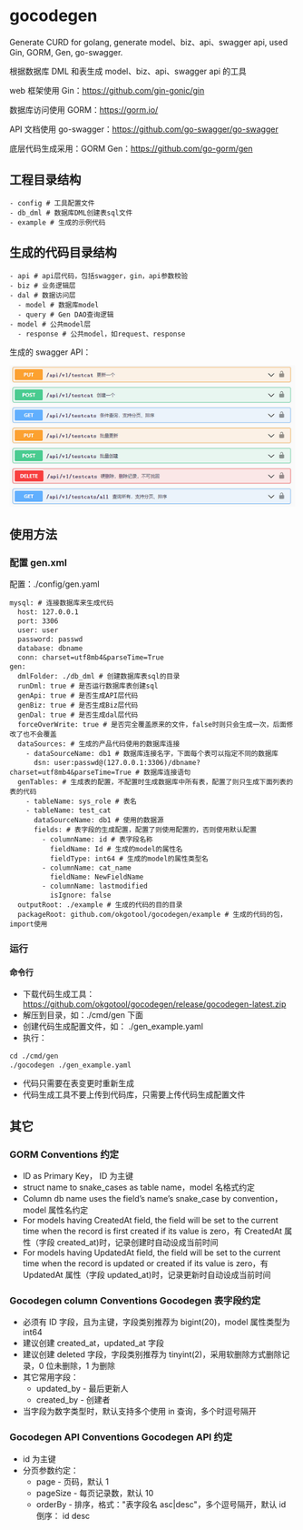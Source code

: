 # gocodegen

Generate CURD for golang, generate model、biz、api、swagger api, used Gin, GORM, Gen, go-swagger.

根据数据库 DML 和表生成 model、biz、api、swagger api 的工具

web 框架使用 Gin：https://github.com/gin-gonic/gin

数据库访问使用 GORM：https://gorm.io/

API 文档使用 go-swagger：https://github.com/go-swagger/go-swagger

底层代码生成采用：GORM Gen：https://github.com/go-gorm/gen

## 工程目录结构

```
- config # 工具配置文件
- db_dml # 数据库DML创建表sql文件
- example # 生成的示例代码
```

## 生成的代码目录结构

```
- api # api层代码，包括swagger，gin，api参数校验
- biz # 业务逻辑层
- dal # 数据访问层
  - model # 数据库model
  - query # Gen DAO查询逻辑
- model # 公共model层
  - response # 公共model，如request、response

```

生成的 swagger API：

![swagger API example](https://raw.githubusercontent.com/okgotool/gocodegen/main/image/swagger_api.png)

## 使用方法

### 配置 gen.xml

配置：./config/gen.yaml

```
mysql: # 连接数据库来生成代码
  host: 127.0.0.1
  port: 3306
  user: user
  password: passwd
  database: dbname
  conn: charset=utf8mb4&parseTime=True
gen:
  dmlFolder: ./db_dml # 创建数据库表sql的目录
  runDml: true # 是否运行数据库表创建sql
  genApi: true # 是否生成API层代码
  genBiz: true # 是否生成Biz层代码
  genDal: true # 是否生成dal层代码
  forceOverWrite: true # 是否完全覆盖原来的文件，false时则只会生成一次，后面修改了也不会覆盖
  dataSources: # 生成的产品代码使用的数据库连接
    - dataSourceName: db1 # 数据库连接名字，下面每个表可以指定不同的数据库
      dsn: user:passwd@(127.0.0.1:3306)/dbname?charset=utf8mb4&parseTime=True # 数据库连接语句
  genTables: # 生成表的配置，不配置时生成数据库中所有表，配置了则只生成下面列表的表的代码
    - tableName: sys_role # 表名
    - tableName: test_cat
      dataSourceName: db1 # 使用的数据源
      fields: # 表字段的生成配置，配置了则使用配置的，否则使用默认配置
        - columnName: id # 表字段名称
          fieldName: Id # 生成的model的属性名
          fieldType: int64 # 生成的model的属性类型名
        - columnName: cat_name
          fieldName: NewFieldName
        - columnName: lastmodified
          isIgnore: false
  outputRoot: ./example # 生成的代码的目的目录
  packageRoot: github.com/okgotool/gocodegen/example # 生成的代码的包，import使用

```

### 运行

#### 命令行

- 下载代码生成工具：https://github.com/okgotool/gocodegen/release/gocodegen-latest.zip
- 解压到目录，如：./cmd/gen 下面
- 创建代码生成配置文件，如： ./gen_example.yaml
- 执行：

```
cd ./cmd/gen
./gocodegen ./gen_example.yaml
```

- 代码只需要在表变更时重新生成
- 代码生成工具不要上传到代码库，只需要上传代码生成配置文件

## 其它

### GORM Conventions 约定

- ID as Primary Key， ID 为主键
- struct name to snake_cases as table name，model 名格式约定
- Column db name uses the field’s name’s snake_case by convention，model 属性名约定
- For models having CreatedAt field, the field will be set to the current time when the record is first created if its value is zero，有 CreatedAt 属性（字段 created_at)时，记录创建时自动设成当前时间
- For models having UpdatedAt field, the field will be set to the current time when the record is updated or created if its value is zero，有 UpdatedAt 属性（字段 updated_at)时，记录更新时自动设成当前时间

### Gocodegen column Conventions Gocodegen 表字段约定

- 必须有 ID 字段，且为主键，字段类别推荐为 bigint(20)，model 属性类型为 int64
- 建议创建 created_at，updated_at 字段
- 建议创建 deleted 字段，字段类别推荐为 tinyint(2)，采用软删除方式删除记录，0 位未删除，1 为删除
- 其它常用字段：
  - updated_by - 最后更新人
  - created_by - 创建者
- 当字段为数字类型时，默认支持多个使用 in 查询，多个时逗号隔开

### Gocodegen API Conventions Gocodegen API 约定

- id 为主键
- 分页参数约定：
  - page - 页码，默认 1
  - pageSize - 每页记录数，默认 10
  - orderBy - 排序，格式："表字段名 asc|desc"，多个逗号隔开，默认 id 倒序： id desc
